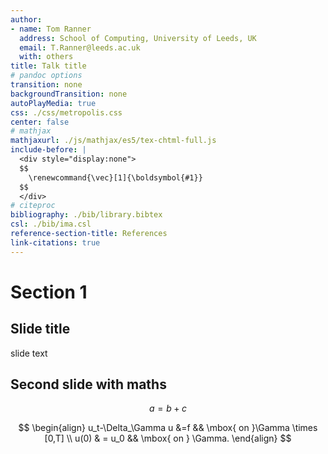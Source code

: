 ```yaml
---
author:
- name: Tom Ranner
  address: School of Computing, University of Leeds, UK
  email: T.Ranner@leeds.ac.uk
  with: others
title: Talk title
# pandoc options
transition: none
backgroundTransition: none
autoPlayMedia: true
css: ./css/metropolis.css
center: false
# mathjax
mathjaxurl: ./js/mathjax/es5/tex-chtml-full.js
include-before: |
  <div style="display:none">
  $$
    \renewcommand{\vec}[1]{\boldsymbol{#1}}
  $$
  </div>
# citeproc
bibliography: ./bib/library.bibtex
csl: ./bib/ima.csl
reference-section-title: References
link-citations: true
---
```

# Section 1

## Slide title

slide text

## Second slide with maths

$$
a = b + c
$$

$$
\begin{align}
u_t-\Delta_\Gamma u &=f && \mbox{ on }\Gamma \times [0,T] \\
u(0) & = u_0 && \mbox{ on } \Gamma.
\end{align}
$$
